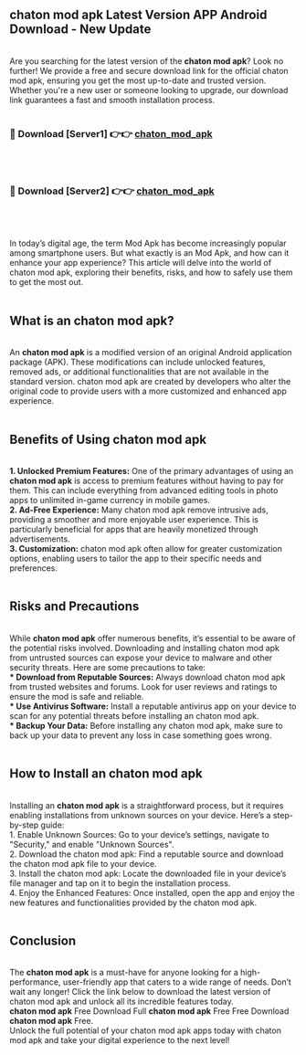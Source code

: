 ## chaton mod apk Latest Version APP Android Download - New Update
<br>
Are you searching for the latest version of the <strong>chaton mod apk</strong>? Look no further! We provide a free and secure download link for the official chaton mod apk, ensuring you get the most up-to-date and trusted version. Whether you're a new user or someone looking to upgrade, our download link guarantees a fast and smooth installation process.
<br>
<br>
<h3>🔴 Download [Server1] 👉👉 <a href="https://modyolo.store/chaton+mod+apk">chaton_mod_apk</a></h3><br>
<br>
<h3>🔴 Download [Server2] 👉👉 <a href="https://modyolo.store/chaton+mod+apk">chaton_mod_apk</a></h3><br>
<br>
<br>
In today’s digital age, the term Mod Apk has become increasingly popular among smartphone users. But what exactly is an Mod Apk, and how can it enhance your app experience? This article will delve into the world of chaton mod apk, exploring their benefits, risks, and how to safely use them to get the most out.
<br>
<br>
<h2>What is an chaton mod apk?</h2>
<br>
An <strong>chaton mod apk</strong> is a modified version of an original Android application package (APK). These modifications can include unlocked features, removed ads, or additional functionalities that are not available in the standard version. chaton mod apk are created by developers who alter the original code to provide users with a more customized and enhanced app experience.
<br>
<br>
<h2>Benefits of Using chaton mod apk</h2>
<br>
<strong> 1. Unlocked Premium Features:</strong> One of the primary advantages of using an <strong>chaton mod apk</strong> is access to premium features without having to pay for them. This can include everything from advanced editing tools in photo apps to unlimited in-game currency in mobile games.
<br>
<strong> 2. Ad-Free Experience:</strong> Many chaton mod apk remove intrusive ads, providing a smoother and more enjoyable user experience. This is particularly beneficial for apps that are heavily monetized through advertisements.
<br>
<strong> 3. Customization:</strong> chaton mod apk often allow for greater customization options, enabling users to tailor the app to their specific needs and preferences.
<br>
<br>
<h2>Risks and Precautions</h2>
<br>
While <strong>chaton mod apk</strong> offer numerous benefits, it’s essential to be aware of the potential risks involved. Downloading and installing chaton mod apk from untrusted sources can expose your device to malware and other security threats. Here are some precautions to take:
<br>
<strong> * Download from Reputable Sources:</strong> Always download chaton mod apk from trusted websites and forums. Look for user reviews and ratings to ensure the mod is safe and reliable.
<br>
<strong> * Use Antivirus Software:</strong> Install a reputable antivirus app on your device to scan for any potential threats before installing an chaton mod apk.
<br>
<strong> * Backup Your Data:</strong> Before installing any chaton mod apk, make sure to back up your data to prevent any loss in case something goes wrong.
<br>
<br>
<h2>How to Install an chaton mod apk</h2>
<br>
Installing an <strong>chaton mod apk</strong> is a straightforward process, but it requires enabling installations from unknown sources on your device. Here’s a step-by-step guide:
<br>
 1. Enable Unknown Sources: Go to your device’s settings, navigate to "Security," and enable "Unknown Sources".
<br>
 2. Download the chaton mod apk: Find a reputable source and download the chaton mod apk file to your device.
<br>
 3. Install the chaton mod apk: Locate the downloaded file in your device’s file manager and tap on it to begin the installation process.
<br>
 4. Enjoy the Enhanced Features: Once installed, open the app and enjoy the new features and functionalities provided by the chaton mod apk.
<br>
<br>
<h2><strong>Conclusion</strong></h2>
<br>
The <strong>chaton mod apk</strong> is a must-have for anyone looking for a high-performance, user-friendly app that caters to a wide range of needs. Don’t wait any longer! Click the link below to download the latest version of chaton mod apk and unlock all its incredible features today.
<br>
<strong>chaton mod apk</strong> Free Download Full <strong>chaton mod apk</strong> Free Free Download <strong>chaton mod apk</strong> Free.
<br>
Unlock the full potential of your chaton mod apk apps today with chaton mod apk and take your digital experience to the next level!